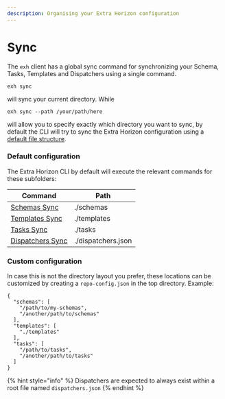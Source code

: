 ```yaml
---
description: Organising your Extra Horizon configuration
---
```


# Sync

The `exh` client has a global sync command for synchronizing your Schema, Tasks, Templates and Dispatchers using a single command.

```
exh sync
```

will sync your current directory. While

```
exh sync --path /your/path/here
```

will allow you to specify exactly which directory you want to sync, by default the CLI will try to sync the Extra Horizon configuration using a [default file structure](sync.md#default-configuration).

### Default configuration

The Extra Horizon CLI by default will execute the relevant commands for these subfolders:

| Command                                                      | Path               |
| ------------------------------------------------------------ | ------------------ |
| [Schemas Sync](commands.md#schema-sync)                      | ./schemas          |
| [Templates Sync](templates.md#synchronizing-template)        | ./templates        |
| [Tasks Sync](tasks.md#synchronize-a-task)                    | ./tasks            |
| [Dispatchers Sync](dispatchers.md#synchronizing-dispatchers) | ./dispatchers.json |

### Custom configuration

In case this is not the directory layout you prefer, these locations can be customized by creating a `repo-config.json` in the top directory. Example:

```
{
  "schemas": [
    "/path/to/my-schemas",
    "/another/path/to/schemas"
  ],
  "templates": [
    "./templates"
  ],
  "tasks": [
    "/path/to/tasks",
    "/another/path/to/tasks"
  ]
}
```

{% hint style="info" %}
Dispatchers are expected to always exist within a root file named `dispatchers.json`
{% endhint %}

